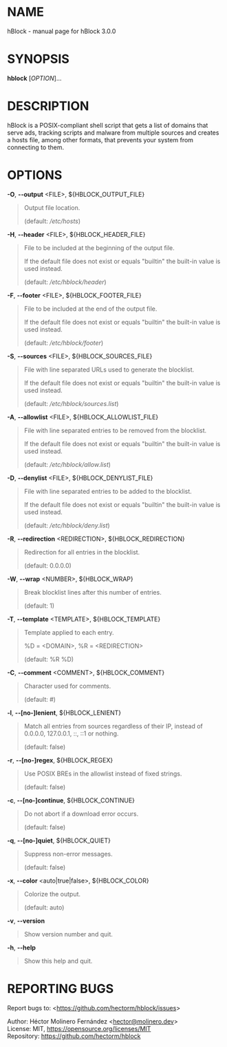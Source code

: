 NAME
====

hBlock - manual page for hBlock 3.0.0

SYNOPSIS
========

**hblock** \[*OPTION*\]...

DESCRIPTION
===========

hBlock is a POSIX-compliant shell script that gets a list of domains
that serve ads, tracking scripts and malware from multiple sources and
creates a hosts file, among other formats, that prevents your system
from connecting to them.

OPTIONS
=======

**-O**, **--output** &lt;FILE&gt;, ${HBLOCK\_OUTPUT\_FILE}

> Output file location.
>
> (default: */etc/hosts*)

**-H**, **--header** &lt;FILE&gt;, ${HBLOCK\_HEADER\_FILE}

> File to be included at the beginning of the output file.
>
> If the default file does not exist or equals "builtin" the built-in
> value is used instead.
>
> (default: */etc/hblock/header*)

**-F**, **--footer** &lt;FILE&gt;, ${HBLOCK\_FOOTER\_FILE}

> File to be included at the end of the output file.
>
> If the default file does not exist or equals "builtin" the built-in
> value is used instead.
>
> (default: */etc/hblock/footer*)

**-S**, **--sources** &lt;FILE&gt;, ${HBLOCK\_SOURCES\_FILE}

> File with line separated URLs used to generate the blocklist.
>
> If the default file does not exist or equals "builtin" the built-in
> value is used instead.
>
> (default: */etc/hblock/sources.list*)

**-A**, **--allowlist** &lt;FILE&gt;, ${HBLOCK\_ALLOWLIST\_FILE}

> File with line separated entries to be removed from the blocklist.
>
> If the default file does not exist or equals "builtin" the built-in
> value is used instead.
>
> (default: */etc/hblock/allow.list*)

**-D**, **--denylist** &lt;FILE&gt;, ${HBLOCK\_DENYLIST\_FILE}

> File with line separated entries to be added to the blocklist.
>
> If the default file does not exist or equals "builtin" the built-in
> value is used instead.
>
> (default: */etc/hblock/deny.list*)

**-R**, **--redirection** &lt;REDIRECTION&gt;, ${HBLOCK\_REDIRECTION}

> Redirection for all entries in the blocklist.
>
> (default: 0.0.0.0)

**-W**, **--wrap** &lt;NUMBER&gt;, ${HBLOCK\_WRAP}

> Break blocklist lines after this number of entries.
>
> (default: 1)

**-T**, **--template** &lt;TEMPLATE&gt;, ${HBLOCK\_TEMPLATE}

> Template applied to each entry.
>
> %D = &lt;DOMAIN&gt;, %R = &lt;REDIRECTION&gt;
>
> (default: %R %D)

**-C**, **--comment** &lt;COMMENT&gt;, ${HBLOCK\_COMMENT}

> Character used for comments.
>
> (default: \#)

**-l**, **--\[no-\]lenient**, ${HBLOCK\_LENIENT}

> Match all entries from sources regardless of their IP, instead of
> 0.0.0.0, 127.0.0.1, ::, ::1 or nothing.
>
> (default: false)

**-r**, **--\[no-\]regex**, ${HBLOCK\_REGEX}

> Use POSIX BREs in the allowlist instead of fixed strings.
>
> (default: false)

**-c**, **--\[no-\]continue**, ${HBLOCK\_CONTINUE}

> Do not abort if a download error occurs.
>
> (default: false)

**-q**, **--\[no-\]quiet**, ${HBLOCK\_QUIET}

> Suppress non-error messages.
>
> (default: false)

**-x**, **--color** &lt;auto\|true\|false&gt;, ${HBLOCK\_COLOR}

> Colorize the output.
>
> (default: auto)

**-v**, **--version**

> Show version number and quit.

**-h**, **--help**

> Show this help and quit.

REPORTING BUGS
==============

Report bugs to: &lt;https://github.com/hectorm/hblock/issues&gt;

  
Author: Héctor Molinero Fernández &lt;hector@molinero.dev&gt;  
License: MIT, https://opensource.org/licenses/MIT  
Repository: https://github.com/hectorm/hblock
